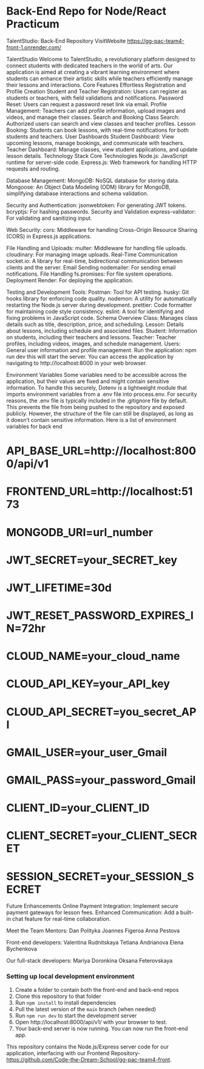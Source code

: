 # Back-End Repo for Node/React Practicum

TalentStudio: Back-End Repository
VisitWebsite https://gg-pac-team4-front-1.onrender.com/

TalentStudio
Welcome to TalentStudio, a revolutionary platform designed to connect students with dedicated teachers in the world of arts. Our application is aimed at creating a vibrant learning environment where students can enhance their artistic skills while teachers efficiently manage their lessons and interactions.
Core Features
Effortless Registration and Profile Creation
Student and Teacher Registration: Users can register as students or teachers, with field validations and notifications.
Password Reset: Users can request a password reset link via email.
Profile Management: Teachers can add profile information, upload images and videos, and manage their classes.
Search and Booking
Class Search: Authorized users can search and view classes and teacher profiles.
Lesson Booking: Students can book lessons, with real-time notifications for both students and teachers.
User Dashboards
Student Dashboard: View upcoming lessons, manage bookings, and communicate with teachers.
Teacher Dashboard: Manage classes, view student applications, and update lesson details.
Technology Stack
Core Technologies
Node.js: JavaScript runtime for server-side code.
Express.js: Web framework for handling HTTP requests and routing.

Database Management:
MongoDB: NoSQL database for storing data.
Mongoose: An Object Data Modeling (ODM) library for MongoDB, simplifying database interactions and schema validation.

Security and Authentication:
jsonwebtoken: For generating JWT tokens.
bcryptjs: For hashing passwords.
Security and Validation
express-validator: For validating and sanitizing input.

Web Security:
cors: Middleware for handling Cross-Origin Resource Sharing (CORS) in Express.js applications.

File Handling and Uploads:
multer: Middleware for handling file uploads.
cloudinary: For managing image uploads.
Real-Time Communication
socket.io: A library for real-time, bidirectional communication between clients and the server.
Email Sending
nodemailer: For sending email notifications.
File Handling
fs.promises: For file system operations.
Deployment
Render: For deploying the application.

Testing and Development Tools:
Postman: Tool for API testing.
husky: Git hooks library for enforcing code quality.
nodemon: A utility for automatically restarting the Node.js server during development.
prettier: Code formatter for maintaining code style consistency.
eslint: A tool for identifying and fixing problems in JavaScript code.
Schema Overview
Class: Manages class details such as title, description, price, and scheduling.
Lesson: Details about lessons, including schedule and associated files.
Student: Information on students, including their teachers and lessons.
Teacher: Teacher profiles, including videos, images, and schedule management.
Users: General user information and profile management.
Run the application:
npm run dev this will start the server. You can access the application by navigating to http://localhost:8000 in your web browser.

Environment Variables
Some variables need to be accessible across the application, but their values are fixed and might contain sensitive information.
To handle this securely, Dotenv is a lightweight module that imports environment variables from a .env file into process.env. For security reasons, the .env file is typically included in the .gitignore file by default. This prevents the file from being pushed to the repository and exposed publicly. However, the structure of the file can still be displayed, as long as it doesn’t contain sensitive information. Here is a list of environment variables for back end

# API_BASE_URL=http://localhost:8000/api/v1

# FRONTEND_URL=http://localhost:5173

# MONGODB_URI=url_number

# JWT_SECRET=your_SECRET_key

# JWT_LIFETIME=30d

# JWT_RESET_PASSWORD_EXPIRES_IN=72hr

# CLOUD_NAME=your_cloud_name

# CLOUD_API_KEY=your_API_key

# CLOUD_API_SECRET=you_secret_API

# GMAIL_USER=your_user_Gmail

# GMAIL_PASS=your_password_Gmail

# CLIENT_ID=your_CLIENT_ID

# CLIENT_SECRET=your_CLIENT_SECRET

# SESSION_SECRET=your_SESSION_SECRET

Future Enhancements
Online Payment Integration: Implement secure payment gateways for lesson fees.
Enhanced Communication: Add a built-in chat feature for real-time collaboration.

Meet the Team
Mentors:
Dan Polityka
Joannes Figeroa
Anna Pestova

Front-end developers:
Valentina Rudnitskaya
Tetiana Andrіanova
Elena Bychenkova

Our full-stack developers:
Mariya Doronkina
Oksana Feterovskaya

### Setting up local development environment

1. Create a folder to contain both the front-end and back-end repos
2. Clone this repository to that folder
3. Run `npm install` to install dependencies
4. Pull the latest version of the `main` branch (when needed)
5. Run `npm run dev` to start the development server
6. Open http://localhost:8000/api/v1/ with your browser to test.
7. Your back-end server is now running. You can now run the front-end app.

This repository contains the Node.js/Express server code for our application, interfacing with our Frontend Repository- https://github.com/Code-the-Dream-School/gg-pac-team4-front.
